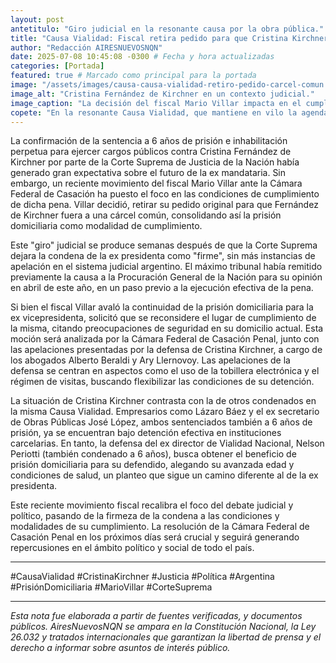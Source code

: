 ```yaml
---
layout: post
antetitulo: "Giro judicial en la resonante causa por la obra pública."
title: "Causa Vialidad: Fiscal retira pedido para que Cristina Kirchner vaya a cárcel común y consolida domiciliaria."
author: "Redacción AIRESNUEVOSNQN"
date: 2025-07-08 10:45:08 -0300 # Fecha y hora actualizadas
categories: [Portada]
featured: true # Marcado como principal para la portada
image: "/assets/images/causa-causa-vialidad-retiro-pedido-carcel-comun.jpg" # Medida ideal para Portada (Principal): 800px x 600px (proporción 4:3)
image_alt: "Cristina Fernández de Kirchner en un contexto judicial."
image_caption: "La decisión del fiscal Mario Villar impacta en el cumplimiento de la condena de la ex presidenta en la Causa Vialidad."
copete: "En la resonante Causa Vialidad, que mantiene en vilo la agenda judicial y política argentina, el fiscal ante la Cámara Federal de Casación, Mario Villar, ha tomado la decisión de retirar el pedido para que la ex presidenta Cristina Fernández de Kirchner cumpla su condena en una cárcel común, un movimiento que consolida la modalidad de prisión domiciliaria para la ex presidenta."
---
```


La confirmación de la sentencia a 6 años de prisión e inhabilitación perpetua para ejercer cargos públicos contra Cristina Fernández de Kirchner por parte de la Corte Suprema de Justicia de la Nación había generado gran expectativa sobre el futuro de la ex mandataria. Sin embargo, un reciente movimiento del fiscal Mario Villar ante la Cámara Federal de Casación ha puesto el foco en las condiciones de cumplimiento de dicha pena. Villar decidió, retirar su pedido original para que Fernández de Kirchner fuera a una cárcel común, consolidando así la prisión domiciliaria como modalidad de cumplimiento.

Este "giro" judicial se produce semanas después de que la Corte Suprema dejara la condena de la ex presidenta como "firme", sin más instancias de apelación en el sistema judicial argentino. El máximo tribunal había remitido previamente la causa a la Procuración General de la Nación para su opinión en abril de este año, en un paso previo a la ejecución efectiva de la pena.

Si bien el fiscal Villar avaló la continuidad de la prisión domiciliaria para la ex vicepresidenta, solicitó que se reconsidere el lugar de cumplimiento de la misma, citando preocupaciones de seguridad en su domicilio actual. Esta moción será analizada por la Cámara Federal de Casación Penal, junto con las apelaciones presentadas por la defensa de Cristina Kirchner, a cargo de los abogados Alberto Beraldi y Ary Llernovoy. Las apelaciones de la defensa se centran en aspectos como el uso de la tobillera electrónica y el régimen de visitas, buscando flexibilizar las condiciones de su detención.

La situación de Cristina Kirchner contrasta con la de otros condenados en la misma Causa Vialidad. Empresarios como Lázaro Báez y el ex secretario de Obras Públicas José López, ambos sentenciados también a 6 años de prisión, ya se encuentran bajo detención efectiva en instituciones carcelarias. En tanto, la defensa del ex director de Vialidad Nacional, Nelson Periotti (también condenado a 6 años), busca obtener el beneficio de prisión domiciliaria para su defendido, alegando su avanzada edad y condiciones de salud, un planteo que sigue un camino diferente al de la ex presidenta.

Este reciente movimiento fiscal recalibra el foco del debate judicial y político, pasando de la firmeza de la condena a las condiciones y modalidades de su cumplimiento. La resolución de la Cámara Federal de Casación Penal en los próximos días será crucial y seguirá generando repercusiones en el ámbito político y social de todo el país.

---
#CausaVialidad #CristinaKirchner #Justicia #Política #Argentina #PrisiónDomiciliaria #MarioVillar #CorteSuprema

---
*Esta nota fue elaborada a partir de fuentes verificadas, y documentos públicos. AiresNuevosNQN se ampara en la Constitución Nacional, la Ley 26.032 y tratados internacionales que garantizan la libertad de prensa y el derecho a informar sobre asuntos de interés público.*